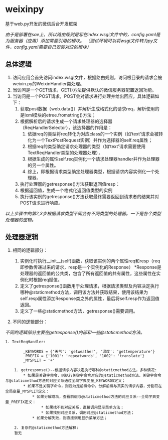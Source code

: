 # weixinpy
基于web.py开发的微信后台开发框架

*由于是部署在sae上，所以路由规则是写在index.wsgi文件中的，config.yaml是为服务器（应用）添加需要引用的模块。
（测试环境可以将wsgi文件转为py文件，config.yaml需要自己安装对应的模块）*

## 总体逻辑

1. 访问应用会首先访问index.wsgi文件，根据路由规则，访问根目录的请求会被weixin.py的WeixinHandler类处理。
2. 当访问是一个GET请求，GET()方法提供默认的微信服务器配置返回功能。
3. 当访问是一个POST请求，POST会对请求进行处理并给出回应，具体逻辑如下：
    1. 获取post数据（web.data()）并解析生成格式化的请求req，解析使用的是lxml模块的etree.fromstring()方法；
    2. 根据解析后的请求生成一个请求处理器的选择器（ReqHandlerSelector），该选择器的作用是：
        1. 依据req的类型将req转化为对应class的一个实例（如‘text’请求会被转化为一个TextPostRequest实例）并作为选择器的self.req属性；
        2. 根据req的类型确定请求处理器的类型（如‘text’请求需要使用TextReqHandler类型的处理器处理），
        3. 根据生成的属性self.req实例化一个请求处理器handler并作为处理器的另一个属性。
        4. 综上，即根据请求类型确定处理器类型，根据请求内容实例化一个处理器。
    3. 执行处理器的getresponse()方法获取返回值resp：
    4. 根据返回值，生成一个格式化返回值类型的实例
    5. 执行该实例的getresponse()方法获取最终需要返回到请求者的结果并对POST请求进行响应。

*以上步骤中的第2,3步根据请求类型不同会有不同类型的处理器。一下是各个类型处理器的逻辑。*

## 处理器逻辑

1. 相同的逻辑部分：

    1. 实例化时执行__init__(self)函数，获取该实例的两个属性req和resp（req即参数传递过来的请求，resp是一个实例化的Response）
        *Response是处理器的返回值的公共类，包含了所有返回值的共有属性，这些属性在实例化时根据req赋值。
    2. 定义了getresponse()函数用于处理请求，根据请求类型及内容决定执行哪种@staticmethod方法，调用该方法并获取结果，使用该结果为self.resp属性添加Response类之外的属性，最后将self.resp作为返回值返回。
    3. 定义了一些@staticmethod方法，getresponse()需要调用。

2. 不同的逻辑部分：

*不同的逻辑部分主要在getresponse()内部和一些@staticmethod方法。*
    
    1. TextReqHandler:

            _KEYWORDS = {'天气': 'getweather', '温度': 'gettemperature'}
            _PREFIX = {'1001': 'repeatwords', '1002': 'translate'}
            _MYSPLIT = '+'

        1. getresponse()--根据请求内容决定执行哪种@staticmethod方法，多种情况:
            * 如果是关键字命令，则执行关键字命令对应的@staticmethod方法，关键字命令与@staticmethod方法的对应关系通过全局字典变量_KEYWORDS定义；
            * 如果不是关键字命令，则视为是前缀命令，分解前缀与真实的请求内容，分割符在全局变量_MYSPLIT定义：
                * 如果分解成功，查看前缀与@staticmethod方法的对应关系--全局字典变量_PREFIX定义：
                    * 如果找不到对应关系，直接调用显示菜单方法；
                    * 如果找到对应关系，调用对应@staticmethod方法；
                * 如果分解失败，则直接调用显示菜单方法；

        2. 复杂的@staticmethod方法解释:
        暂无



